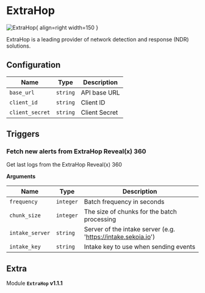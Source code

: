 # ExtraHop

![ExtraHop](/assets/playbooks/library/extrahop.png){ align=right width=150 }

ExtraHop is a leading provider of network detection and response (NDR) solutions.

## Configuration

| Name      |  Type   |  Description  |
| --------- | ------- | --------------------------- |
| `base_url` | `string` | API base URL |
| `client_id` | `string` | Client ID |
| `client_secret` | `string` | Client Secret |

## Triggers

### Fetch new alerts from ExtraHop Reveal(x) 360

Get last logs from the ExtraHop Reveal(x) 360

**Arguments**

| Name      |  Type   |  Description  |
| --------- | ------- | --------------------------- |
| `frequency` | `integer` | Batch frequency in seconds |
| `chunk_size` | `integer` | The size of chunks for the batch processing |
| `intake_server` | `string` | Server of the intake server (e.g. 'https://intake.sekoia.io') |
| `intake_key` | `string` | Intake key to use when sending events |


## Extra

Module **`ExtraHop` v1.1.1**